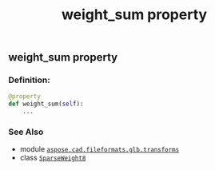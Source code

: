 ﻿---
title: weight_sum property
second_title: Aspose.CAD for Python via .NET API References
description: 
type: docs
weight: 260
url: /python-net/aspose.cad.fileformats.glb.transforms/sparseweight8/weight_sum/
is_root: false
---

## weight_sum property

### Definition:
```python
@property
def weight_sum(self):
    ...
```

### See Also
* module [`aspose.cad.fileformats.glb.transforms`](../../)
* class [`SparseWeight8`](/cad/python-net/aspose.cad.fileformats.glb.transforms/sparseweight8)
